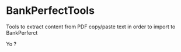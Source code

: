 # BankPerfectTools
Tools to extract content from PDF copy/paste text in order to import to BankPerferct

Yo ?
